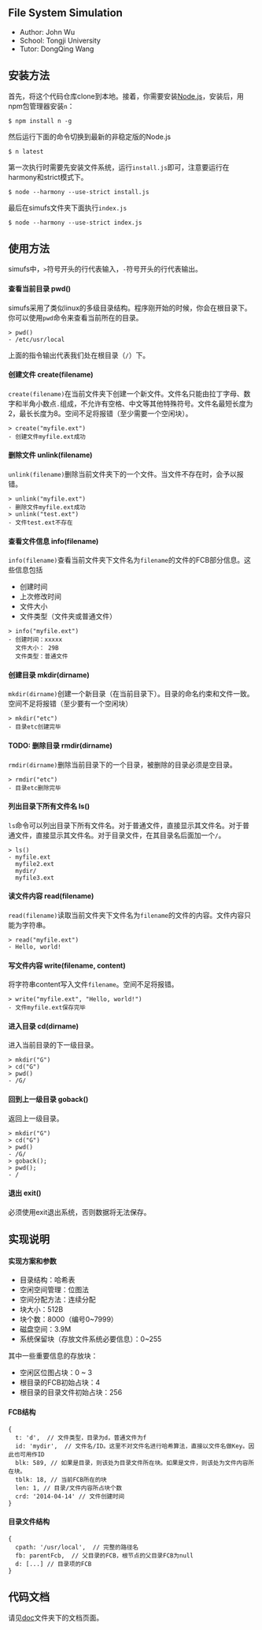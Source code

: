 ## File System Simulation

- Author: John Wu
- School: Tongji University
- Tutor: DongQing Wang

## 安装方法
首先，将这个代码仓库clone到本地。接着，你需要安装[Node.js](http://nodejs.org/)，安装后，用npm包管理器安装`n`：

```
$ npm install n -g
```

然后运行下面的命令切换到最新的非稳定版的Node.js

```
$ n latest
```

第一次执行时需要先安装文件系统，运行`install.js`即可，注意要运行在harmony和strict模式下。

```
$ node --harmony --use-strict install.js
```

最后在simufs文件夹下面执行`index.js`

```
$ node --harmony --use-strict index.js
```

## 使用方法
simufs中，`>`符号开头的行代表输入，`-`符号开头的行代表输出。

#### 查看当前目录 pwd()
simufs采用了类似linux的多级目录结构。程序刚开始的时候，你会在根目录下。你可以使用`pwd`命令来查看当前所在的目录。

```
> pwd()
- /etc/usr/local
```

上面的指令输出代表我们处在根目录（`/`）下。

#### 创建文件 create(filename)
`create(filename)`在当前文件夹下创建一个新文件。文件名只能由拉丁字母、数字和半角小数点`.`组成，不允许有空格、中文等其他特殊符号。文件名最短长度为2，最长长度为8。空间不足将报错（至少需要一个空闲块）。

```
> create("myfile.ext")
- 创建文件myfile.ext成功
```

#### 删除文件 unlink(filename)
`unlink(filename)`删除当前文件夹下的一个文件。当文件不存在时，会予以报错。

```
> unlink("myfile.ext")
- 删除文件myfile.ext成功
> unlink("test.ext")
- 文件test.ext不存在
```

#### 查看文件信息  info(filename)
`info(filename)`查看当前文件夹下文件名为`filename`的文件的FCB部分信息。这些信息包括

- 创建时间
- 上次修改时间
- 文件大小
- 文件类型（文件夹或普通文件）

```
> info("myfile.ext")
- 创建时间：xxxxx
  文件大小： 29B
  文件类型：普通文件
```

#### 创建目录 mkdir(dirname)
`mkdir(dirname)`创建一个新目录（在当前目录下）。目录的命名约束和文件一致。空间不足将报错（至少要有一个空闲块）

```
> mkdir("etc")
- 目录etc创建完毕
```

#### TODO: 删除目录 rmdir(dirname)
`rmdir(dirname)`删除当前目录下的一个目录，被删除的目录必须是空目录。

```
> rmdir("etc")
- 目录etc删除完毕
```

#### 列出目录下所有文件名 ls()
`ls`命令可以列出目录下所有文件名。对于普通文件，直接显示其文件名。对于普通文件，直接显示其文件名。对于目录文件，在其目录名后面加一个`/`。

```
> ls()
- myfile.ext
  myfile2.ext
  mydir/
  myfile3.ext
```


#### 读文件内容  read(filename)
`read(filename)`读取当前文件夹下文件名为`filename`的文件的内容。文件内容只能为字符串。

```
> read("myfile.ext")
- Hello, world!
```

#### 写文件内容 write(filename, content)
将字符串content写入文件`filename`。空间不足将报错。

```
> write("myfile.ext", "Hello, world!")
- 文件myfile.ext保存完毕
```

#### 进入目录 cd(dirname)
进入当前目录的下一级目录。

```
> mkdir("G")
> cd("G")
> pwd()
- /G/
```

#### 回到上一级目录 goback()
返回上一级目录。

```
> mkdir("G")
> cd("G")
> pwd()
- /G/
> goback();
> pwd();
- /
```

#### 退出 exit()
必须使用exit退出系统，否则数据将无法保存。

## 实现说明

#### 实现方案和参数

- 目录结构：哈希表
- 空闲空间管理：位图法
- 空间分配方法：连续分配
- 块大小：512B
- 块个数：8000（编号0~7999）
- 磁盘空间：3.9M
- 系统保留块（存放文件系统必要信息）：0~255

其中一些重要信息的存放块：

- 空闲区位图占块：0 ~ 3
- 根目录的FCB初始占块：4
- 根目录的目录文件初始占块：256

#### FCB结构

```
{
  t: 'd',  // 文件类型，目录为d，普通文件为f
  id: 'mydir',  // 文件名/ID。这里不对文件名进行哈希算法，直接以文件名做Key。因此也可用作ID
  blk: 589, // 如果是目录，则该处为目录文件所在块。如果是文件，则该处为文件内容所在块。
  tblk: 18, // 当前FCB所在的块
  len: 1, // 目录/文件内容所占块个数
  crd: '2014-04-14' // 文件创建时间
}
```

#### 目录文件结构

```
{
  cpath: '/usr/local',  // 完整的路径名
  fb: parentFcb,  // 父目录的FCB，根节点的父目录FCB为null
  d: [...] // 目录项的FCB
}
```


## 代码文档
请见[doc](doc)文件夹下的文档页面。

